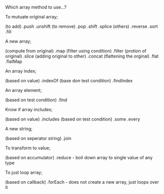 Which array method to use...?

To mutuate original array;

(to add) .push .unshift (to remove) .pop .shift .splice (others) .reverse .sort .fill

A new array;

(compute from original) .map (filter using condition) .filter (protion of original) .slice (adding original to other) .concat (flattening the orginal) .flat .flatMap

An array index;

(based on value) .indexOf (base don test condition) .findIndex

An array element;

(based on test condition) .find

Know if array includes;

(based on value) .includes (based on test condition) .some .every

A new string;

(based on seperator string) .join

To transform to value;

(based on accumulator) .reduce - boil down array to single value of any type

To just loop array;

(based on callback) .forEach - does not create a new array, just loops over it
